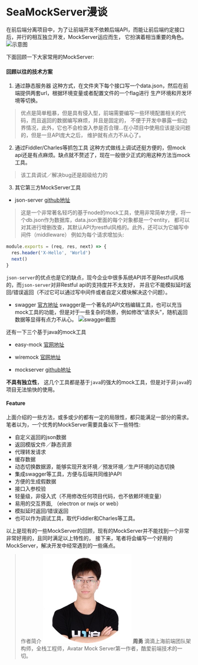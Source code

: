 # SeaMockServer漫谈

在前后端分离项目中，为了让前端开发不依赖后端API，而能让前后端约定接口后，并行的相互独立开发，MockServer运应而生，
它扮演着相当重要的角色。
![示意图](../images/ms1.png)

下面回顾一下大家常用的MockServer:

#### 回顾以往的技术方案
1. 通过静态服务器
这种方式，在文件夹下每个接口写一个data.json，然后在前端提供两套url，根据环境变量或者配置文件的一个flag进行
生产环境和开发环境等切换。
> 优点是简单粗暴，但是具有侵入型，前端需要编写一些环境配置相关的代码，而且返回的数据编写麻烦，并且是固定的，
不便于开发中暴露一些边界情况，此外，它也不会检查入参是否合理...在小项目中使用应该是没问题的，但是一旦API庞大之后，
维护就有点力不从心了。

2. 通过Fiddler/Charles等抓包工具
这种方式做线上调试还挺方便的，但mock api还是有点麻烦。缺点就不赘述了，现在一般很少正式的用这种方法当mock工具。
> 该工具调试／解决bug还是超级给力的

3. 其它第三方MockServer工具

- json-server
[github地址](https://github.com/typicode/json-server)
> 这是一个非常著名轻巧的基于node的mock工具，使用非常简单方便，将一个db.json作为数据库，data.json里面的每个对象都是一个entity，
都可以对其进行增删改查，其默认API为restful风格的。此外，还可以为它编写中间件（middleware）
例如为每个请求增加头:
```js
module.exports = (req, res, next) => {
  res.header('X-Hello', 'World')
  next()
}
```
`json-server`的优点也是它的缺点，现今企业中很多系统API并不是Restful风格的，而`json-server`对非Restful api的支持度并不太友好，
并且它不能模拟延时返回/错误返回（不过它可以通过写中间件或者自定义模块解决这个问题）。

- swagger
[官方地址](https://swagger.io/)
swagger是一个著名的API文档编辑工具，也可以充当mock工具的功能，但是对于一些复杂的场景，例如修改“请求头”，随机返回数据等显得有点力不从心。
![swagger截图](../images/ms2.png)

还有一下三个基于java的mock工具
- easy-mock
[官网地址](http://easymock.org/)


- wiremock
[官网地址](http://wiremock.org/)

- mockserver
[github地址](https://github.com/jamesdbloom/mockserver)

**不具有独立性**， 这几个工具都是基于`java`的强大的mock工具，但是对于非`java`的项目无法愉快的使用。

#### Feature
上面介绍的一些方法，或多或少的都有一定的局限性，都只能满足一部分的需求。笔者以为，一个优秀的MockServer需要具备以下一些特性:

- 自定义返回的json数据
- 返回模版文件／静态资源
- 代理转发请求
- 缓存数据
- 动态切换数据源，能够实现开发环境／预发环境／生产环境的动态切换
- 集成swagger等工具，方便与后端共同维护API
- 方便的生成假数据
- 接口入参校验
- 轻量级，非侵入式（不用修改任何项目代码，也不依赖环境变量）
- 易用的交互界面, （electron or nwjs or web）
- 模拟延时返回/错误返回
- 也可以作为调试工具，取代Fiddler和Charles等工具。

以上是现有的一些MockServer的回顾，现有的MockServer并不能找到一个非常非常好用的，且同时满足以上特性的，
接下来，笔者将会编写一个好用的MockServer，解决开发中经常遇到的一些痛点。


> 作者简介
![](../../images/zhouyong.jpeg)
**周勇** 滴滴上海前端团队架构师，全栈工程师，Avatar Mock Server第一作者，酷爱前端技术的一切。